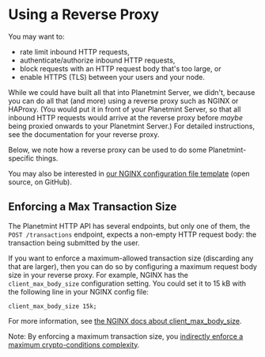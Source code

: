 <!---
Copyright © 2020 Interplanetary Database Association e.V.,
Planetmint and IPDB software contributors.
SPDX-License-Identifier: (Apache-2.0 AND CC-BY-4.0)
Code is Apache-2.0 and docs are CC-BY-4.0
--->

# Using a Reverse Proxy

You may want to:

* rate limit inbound HTTP requests,
* authenticate/authorize inbound HTTP requests,
* block requests with an HTTP request body that's too large, or
* enable HTTPS (TLS) between your users and your node.

While we could have built all that into Planetmint Server,
we didn't, because you can do all that (and more)
using a reverse proxy such as NGINX or HAProxy.
(You would put it in front of your Planetmint Server,
so that all inbound HTTP requests would arrive
at the reverse proxy before *maybe* being proxied
onwards to your Planetmint Server.)
For detailed instructions, see the documentation
for your reverse proxy.

Below, we note how a reverse proxy can be used
to do some Planetmint-specific things.

You may also be interested in
[our NGINX configuration file template](https://github.com/planetmint/nginx_3scale/blob/master/nginx.conf.template)
(open source, on GitHub).


## Enforcing a Max Transaction Size

The Planetmint HTTP API has several endpoints,
but only one of them, the `POST /transactions` endpoint,
expects a non-empty HTTP request body:
the transaction being submitted by the user.

If you want to enforce a maximum-allowed transaction size
(discarding any that are larger),
then you can do so by configuring a maximum request body size
in your reverse proxy.
For example, NGINX has the `client_max_body_size`
configuration setting. You could set it to 15 kB
with the following line in your NGINX config file:

```text
client_max_body_size 15k;
```

For more information, see
[the NGINX docs about client_max_body_size](https://nginx.org/en/docs/http/ngx_http_core_module.html#client_max_body_size).

Note: By enforcing a maximum transaction size, you
[indirectly enforce a maximum crypto-conditions complexity](https://github.com/planetmint/planetmint/issues/356#issuecomment-288085251).
